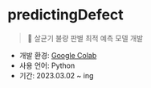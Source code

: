 # predictingDefect
> 🦠 살균기 불량 판별 최적 예측 모델 개발

- 개발 환경: [Google Colab](https://colab.research.google.com/drive/1VYaNFpjZ4k29XI5_N5IISbdFYp6q6BMO?usp=sharing)
- 사용 언어: Python
- 기간: 2023.03.02 ~ ing
